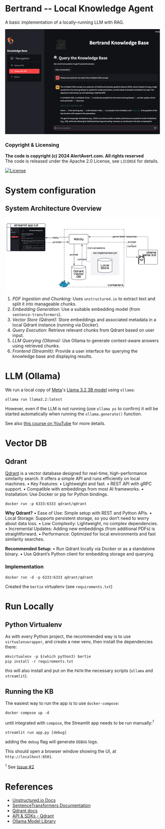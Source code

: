 # Bertrand -- Local Knowledge Agent

A basic implementation of a locally-running LLM with RAG.

![Bertrand](static/screenshot.png)

### Copyright & Licensing

**The code is copyright (c) 2024 AlertAvert.com. All rights reserved**<br>
The code is released under the Apache 2.0 License, see `LICENSE` for details.

[![License](https://img.shields.io/badge/License-Apache%202.0-blue.svg)](https://opensource.org/licenses/Apache-2.0)


# System configuration

## System Architecture Overview

![Architecture](static/arch.png)


1.	*PDF Ingestion and Chunking:*
	Uses `unstructured.io` to extract text and split it into manageable chunks.
2.	*Embedding Generation:*
	Use a suitable embedding model (from `sentence-transformers`).
3.	*Vector Store (Qdrant):*
	Store embeddings and associated metadata in a local Qdrant instance (running via Docker).
4.	*Query Execution:*
	Retrieve relevant chunks from Qdrant based on user input.
5.	*LLM Querying (Ollama):*
	Use Ollama to generate context-aware answers using retrieved chunks.
6.	*Frontend (Streamlit):*
	Provide a user interface for querying the knowledge base and displaying results.


# LLM (Ollama)
We run a local copy of [Meta](https://meta.com)'s [Llama 3.2 3B model](https://ollama.com/library/llama3.2) using `ollama`:

```shell
ollama run llama3.2:latest
```

However, even if the LLM is not running (use `ollama ps` to confirm) it will be started automatically when running the `ollama.generate()` function.

See also [this course on YouTube](https://youtu.be/GWB9ApTPTv4) for more details.


# Vector DB

## Qdrant

[Qdrant](https://qdrant.tech) is a vector database designed for real-time, high-performance similarity search. It offers a simple API and runs efficiently on local machines.
	•	Key Features:
	•	Lightweight and fast.
	•	REST API with gRPC support.
	•	Compatible with embeddings from most AI frameworks.
	•	Installation: Use Docker or pip for Python bindings.

```shell
docker run -p 6333:6333 qdrant/qdrant
```


**Why Qdrant?**
	•	Ease of Use: Simple setup with REST and Python APIs.
	•	Local Storage: Supports persistent storage, so you don’t need to worry about data loss.
	•	Low Complexity: Lightweight, no complex dependencies.
	•	Incremental Updates: Adding new embeddings (from additional PDFs) is straightforward.
	•	Performance: Optimized for local environments and fast similarity searches.

**Recommended Setup:**
	•	Run Qdrant locally via Docker or as a standalone binary.
	•	Use Qdrant’s Python client for embedding storage and querying.

### Implementation

```shell title='Run Qdrant'
docker run -d -p 6333:6333 qdrant/qdrant
```

Created the `bertie` virtualenv (see `requirements.txt`)

# Run Locally

## Python Virtualenv
As with every Python project, the recommended way is to use `virtualenvwrapper`, and create a new venv, then install the dependencies there:

```shell
mkvirtualenv -p $(which python3) bertie
pip install -r requirements.txt
```
this will also install and put on the `PATH` the necessary scripts (`ollama` and `streamlit`).

## Running the KB

The easiest way to run the app is to use `docker-compose`:

```shell
docker compose up -d
```
until integrated with `compose`, the Streamlit app needs to be run manually:<sup>1</sup>

```shell
streamlit run app.py [debug]
```
adding the `debug` flag will generate `DEBUG` logs.

This should open a browser window showing the UI, at `http://localhost:8501`.

<sup>1</sup> See [Issue #2](https://github.com/alertavert/bertrand/issues/2)


# References

- [Unstructured.io Docs](https://unstructured.io/)
- [SentenceTransformers Documentation](https://www.sbert.net/)
- [Qdrant docs](https://qdrant.tech/documentation/)
- [API & SDKs - Qdrant](https://qdrant.tech/documentation/interfaces/)
- [Ollama Model Library](https://github.com/ollama/ollama?tab=readme-ov-file#model-library)

